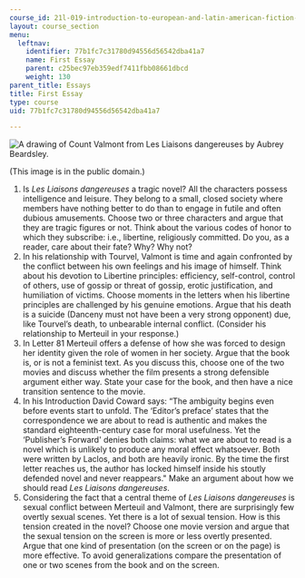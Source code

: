 ```yaml
---
course_id: 21l-019-introduction-to-european-and-latin-american-fiction-great-books-on-the-page-and-on-the-screen-spring-2017
layout: course_section
menu:
  leftnav:
    identifier: 77b1fc7c31780d94556d56542dba41a7
    name: First Essay
    parent: c25bec97eb359edf7411fbb08661dbcd
    weight: 130
parent_title: Essays
title: First Essay
type: course
uid: 77b1fc7c31780d94556d56542dba41a7

---
```


![A drawing of Count Valmont from Les Liaisons dangereuses by Aubrey Beardsley.](/coursemedia/21l-019-introduction-to-european-and-latin-american-fiction-great-books-on-the-page-and-on-the-screen-spring-2017/2fe90f2d5e8013c42d23ccec664c08f6_MIT21L.019S17_Valmont_LLD.jpg)  

(This image is in the public domain.)

1.  Is _Les Liaisons dangereuses_ a tragic novel? All the characters possess intelligence and leisure. They belong to a small, closed society where members have nothing better to do than to engage in futile and often dubious amusements. Choose two or three characters and argue that they are tragic figures or not. Think about the various codes of honor to which they subscribe: i.e., libertine, religiously committed. Do you, as a reader, care about their fate? Why? Why not?
2.  In his relationship with Tourvel, Valmont is time and again confronted by the conflict between his own feelings and his image of himself. Think about his devotion to Libertine principles: efficiency, self-control, control of others, use of gossip or threat of gossip, erotic justification, and humiliation of victims. Choose moments in the letters when his libertine principles are challenged by his genuine emotions. Argue that his death is a suicide (Danceny must not have been a very strong opponent) due, like Tourvel’s death, to unbearable internal conflict. (Consider his relationship to Merteuil in your response.)
3.  In Letter 81 Merteuil offers a defense of how she was forced to design her identity given the role of women in her society. Argue that the book is, or is not a feminist text. As you discuss this, choose one of the two movies and discuss whether the film presents a strong defensible argument either way. State your case for the book, and then have a nice transition sentence to the movie.
4.  In his Introduction David Coward says: “The ambiguity begins even before events start to unfold. The ‘Editor’s preface’ states that the correspondence we are about to read is authentic and makes the standard eighteenth-century case for moral usefulness. Yet the ‘Publisher’s Forward' denies both claims: what we are about to read is a novel which is unlikely to produce any moral effect whatsoever. Both were written by Laclos, and both are heavily ironic. By the time the first letter reaches us, the author has locked himself inside his stoutly defended novel and never reappears." Make an argument about how we should read _Les Liaisons dangereuses_.
5.  Considering the fact that a central theme of _Les Liaisons dangereuses_ is sexual conflict between Merteuil and Valmont, there are surprisingly few overtly sexual scenes. Yet there is a lot of sexual tension. How is this tension created in the novel? Choose one movie version and argue that the sexual tension on the screen is more or less overtly presented. Argue that one kind of presentation (on the screen or on the page) is more effective. To avoid generalizations compare the presentation of one or two scenes from the book and on the screen.